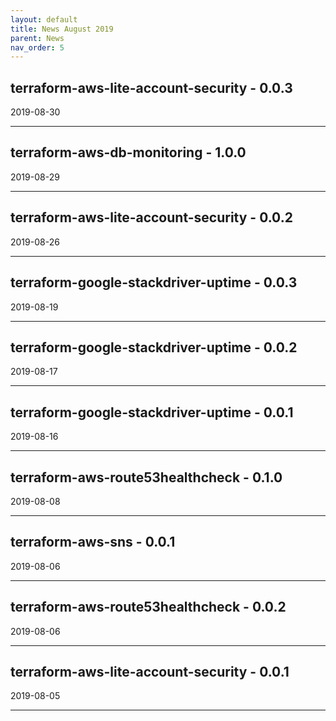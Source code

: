 ```yaml
---
layout: default
title: News August 2019
parent: News
nav_order: 5
---
```




## terraform-aws-lite-account-security - 0.0.3


2019-08-30

---


## terraform-aws-db-monitoring - 1.0.0


2019-08-29

---


## terraform-aws-lite-account-security - 0.0.2


2019-08-26

---


## terraform-google-stackdriver-uptime - 0.0.3


2019-08-19

---


## terraform-google-stackdriver-uptime - 0.0.2


2019-08-17

---


## terraform-google-stackdriver-uptime - 0.0.1


2019-08-16

---


## terraform-aws-route53healthcheck - 0.1.0


2019-08-08

---


## terraform-aws-sns - 0.0.1


2019-08-06

---


## terraform-aws-route53healthcheck - 0.0.2


2019-08-06

---


## terraform-aws-lite-account-security - 0.0.1


2019-08-05

---

